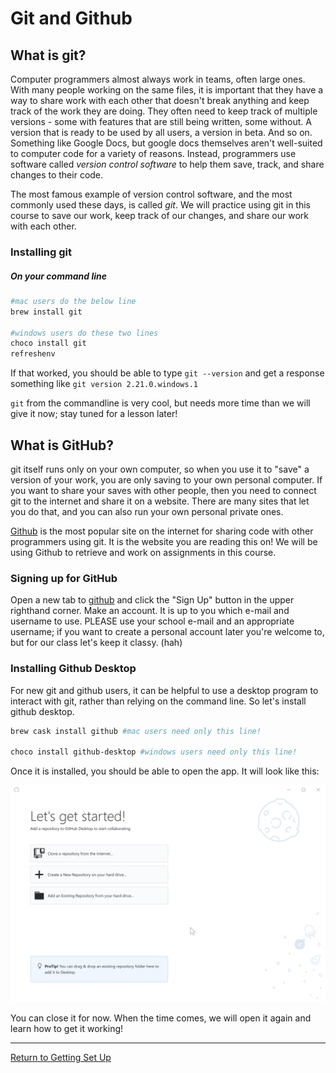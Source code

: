 # Git and Github

## What is git?

Computer programmers almost always work in teams, often large ones. With many people working on the same files, it is important that they have a way to share work with each other that doesn't break anything and keep track of the work they are doing. They often need to keep track of multiple versions - some with features that are still being written, some without. A version that is ready to be used by all users, a version in beta. And so on. Something like Google Docs, but google docs themselves aren't well-suited to computer code for a variety of reasons. Instead, programmers use software called *version control software* to help them save, track, and share changes to their code.

The most famous example of version control software, and the most commonly used these days, is called *git*. We will practice using git in this course to save our work, keep track of our changes, and share our work with each other.

### Installing git

##### On your command line

```bash
#mac users do the below line
brew install git

#windows users do these two lines
choco install git
refreshenv
```

If that worked, you should be able to type `git --version` and get a response something like `git version 2.21.0.windows.1` 

`git` from the commandline is very cool, but needs more time than we will give it now; stay tuned for a lesson later!

## What is GitHub?

git itself runs only on your own computer, so when you use it to "save" a version of your work, you are only saving to your own personal computer. If you want to share your saves with other people, then you need to connect git to the internet and share it on a website. There are many sites that let you do that, and you can also run your own personal private ones.

[Github](https://github.com) is the most popular site on the internet for sharing code with other programmers using git. It is the website you are reading this on! We will be using Github to retrieve and work on assignments in this course.

### Signing up for GitHub

Open a new tab to [github](http://www.github.com) and click the "Sign Up" button in the upper righthand corner. Make an account. It is up to you which e-mail and username to use. PLEASE use your school e-mail and an appropriate username; if you want to create a personal account later you're welcome to, but for our class let's keep it classy. (hah)

### Installing Github Desktop

For new git and github users, it can be helpful to use a desktop program to interact with git, rather than relying on the command line. So let's install github desktop.

```bash
brew cask install github #mac users need only this line!

choco install github-desktop #windows users need only this line!
```

Once it is installed, you should be able to open the app. It will look like this:

![Github Desktop](media/01/img006_github_desktop.png)

You can close it for now. When the time comes, we will open it again and learn how to get it working!


----

[Return to Getting Set Up](01_Getting_Set_Up.md)